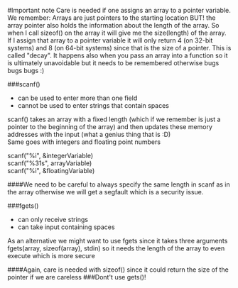 #Important note
Care is needed if one assigns an array to a pointer variable. We remember: Arrays are just pointers to the starting location BUT! the array pointer also holds the information about the length of the array. So when I call sizeof() on the array it will give me the size(length) of the array. If I assign that array to a pointer variable it will only return 4 (on 32-bit systems) and 8 (on 64-bit systems) since that is the size of a pointer. This is called "decay". It happens also when you pass an array into a function so it is ultimately unavoidable but it needs to be remembered otherwise bugs bugs bugs :)

###scanf()
- can be used to enter more than one field  
- cannot be used to enter strings that contain spaces  

scanf() takes an array with a fixed length (which if we remember is just a pointer to the beginning of the array) and then updates these memory addresses with the input (what a genius thing that is :D)  
Same goes with integers and floating point numbers

scanf("%i", &integerVariable)  
scanf("%31s", arrayVariable)  
scanf("%i", &floatingVariable)

####We need to be careful to always specify the same length in scanf as in the array otherwise we will get a segfault which is a security issue.

###fgets()  
 - can only receive strings
 - can take input containing spaces  

As an alternative we might want to use fgets since it takes three arguments fgets(array, sizeof(array), stdin) so it needs the length of the array to even execute which is more secure

####Again, care is needed with sizeof() since it could return the size of the pointer if we are careless
###Dont't use gets()!


